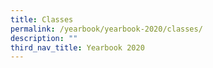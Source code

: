 ```yaml
---
title: Classes
permalink: /yearbook/yearbook-2020/classes/
description: ""
third_nav_title: Yearbook 2020
---
```

